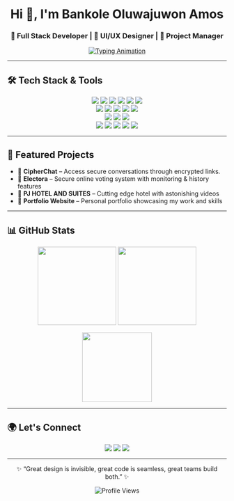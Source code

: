 <!-- Profile Header -->
<h1 align="center">Hi 👋, I'm Bankole Oluwajuwon Amos</h1>
<h3 align="center">🚀 Full Stack Developer | 🎨 UI/UX Designer | 📂 Project Manager</h3>

<!-- Typing SVG Animation -->
<p align="center">
  <a href="https://git.io/typing-svg">
    <img src="https://readme-typing-svg.herokuapp.com?size=22&duration=3000&color=36BCF7&center=true&vCenter=true&width=700&lines=I+build+full-stack+web+applications;I+design+modern+UI%2FUX+experiences;I+manage+projects+from+idea+to+deployment;I+love+solving+problems+with+code" alt="Typing Animation">
  </a>
</p>

---

## 🛠️ Tech Stack & Tools  

<p align="center">
  <!-- Languages -->
  <img src="https://img.shields.io/badge/HTML5-E34F26?logo=html5&logoColor=white" />
  <img src="https://img.shields.io/badge/CSS3-1572B6?logo=css3&logoColor=white" />
  <img src="https://img.shields.io/badge/JavaScript-F7DF1E?logo=javascript&logoColor=black" />
  <img src="https://img.shields.io/badge/React-61DAFB?logo=react&logoColor=black" />
  <img src="https://img.shields.io/badge/Vue.js-42B883?logo=vue.js&logoColor=white" />
  <img src="https://img.shields.io/badge/TailwindCSS-38B2AC?logo=tailwind-css&logoColor=white" />
  <br>
  <!-- Backend -->
  <img src="https://img.shields.io/badge/Node.js-43853D?logo=node.js&logoColor=white" />
  <img src="https://img.shields.io/badge/PHP-777BB4?logo=php&logoColor=white" />
  <img src="https://img.shields.io/badge/Python-3776AB?logo=python&logoColor=white" />
  <img src="https://img.shields.io/badge/Django-092E20?logo=django&logoColor=white" />
  <img src="https://img.shields.io/badge/Flask-000000?logo=flask&logoColor=white" />
  <br>
  <!-- Databases -->
  <img src="https://img.shields.io/badge/MySQL-4479A1?logo=mysql&logoColor=white" />
  <img src="https://img.shields.io/badge/PostgreSQL-4169E1?logo=postgresql&logoColor=white" />
  <img src="https://img.shields.io/badge/MongoDB-47A248?logo=mongodb&logoColor=white" />
  <br>
  <!-- Tools -->
  <img src="https://img.shields.io/badge/Figma-F24E1E?logo=figma&logoColor=white" />
  <img src="https://img.shields.io/badge/AdobeXD-FF61F6?logo=adobe-xd&logoColor=white" />
  <img src="https://img.shields.io/badge/Git-F05032?logo=git&logoColor=white" />
  <img src="https://img.shields.io/badge/GitHub-181717?logo=github&logoColor=white" />
  <img src="https://img.shields.io/badge/Jira-0052CC?logo=jira&logoColor=white" />
</p>

---

## 📌 Featured Projects  

- 🔹 **CipherChat** – Access secure conversations through encrypted links. 
- 🔹 **Electora** – Secure online voting system with monitoring & history features    
- 🔹 **PJ HOTEL AND SUITES** – Cutting edge hotel with astonishing videos
- 🔹 **Portfolio Website** – Personal portfolio showcasing my work and skills   

---

## 📊 GitHub Stats  

<p align="center">
  <img src="https://github-readme-stats.vercel.app/api?username=bankoleoluwajuwon&show_icons=true&theme=tokyonight" height="180px"/>
  <img src="https://github-readme-streak-stats.herokuapp.com?user=bankoleoluwajuwon&theme=tokyonight&hide_border=false" height="180px"/>
</p>

<p align="center">
  <img src="https://github-readme-stats.vercel.app/api/top-langs/?username=bankoleoluwajuwon&layout=compact&theme=tokyonight" height="160px"/>
</p>

---

## 🌍 Let's Connect  

<p align="center">
  <a href="mailto:amosgamer04@gmail.com"><img src="https://img.shields.io/badge/Email-D14836?logo=gmail&logoColor=white"></a>
  <a href="https://linkedin.com/in/bankole-oluwajuwon"><img src="https://img.shields.io/badge/LinkedIn-0077B5?logo=linkedin&logoColor=white"></a>
  <a href="https://bankole.dev"><img src="https://img.shields.io/badge/Portfolio-000000?logo=vercel&logoColor=white"></a>
</p>

---

<p align="center">✨ “Great design is invisible, great code is seamless, great teams build both.” ✨</p>

<!-- Profile Views Counter -->
<p align="center">
  <img src="https://komarev.com/ghpvc/?username=bankoleoluwajuwon&style=for-the-badge&color=blue" alt="Profile Views" />
</p>
